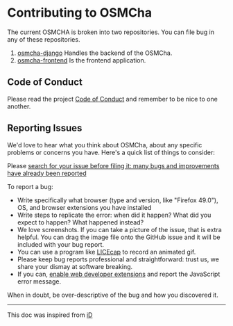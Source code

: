 # Contributing to OSMCha

The current OSMCHA is broken into two repositories. You can file bug in any of these repositories.
1. [osmcha-django](https://github.com/willemarcel/osmcha-django) Handles the backend of the OSMCha.
2. [osmcha-frontend](https://github.com/mapbox/osmcha-frontend) Is the frontend application.

## Code of Conduct

Please read the project
[Code of Conduct](CODE-OF-CONDUCT.md) and remember to be nice to one another.

## Reporting Issues

We'd love to hear what you think about OSMCha, about any specific problems or
concerns you have. Here's a quick list of things to consider:

Please [search for your issue before filing it: many bugs and improvements have already been reported](https://github.com/search?l=&q=repo%3Amapbox%2Fosmcha-frontend&type=Issues)

To report a bug:

* Write specifically what browser (type and version, like "Firefox 49.0"), OS,
and browser extensions you have installed
* Write steps to replicate the error: when did it happen? What did you expect to happen?
What happened instead?
* We love screenshots.  If you can take a picture of the issue, that is extra helpful.
You can drag the image file onto the GitHub issue and it will be included with your bug report.
* You can use a program like [LICEcap](https://www.cockos.com/licecap/) to record an animated gif.
* Please keep bug reports professional and straightforward: trust us, we share your dismay at software breaking.
* If you can, [enable web developer extensions](https://debugbrowser.com/) and report the
JavaScript error message.

When in doubt, be over-descriptive of the bug and how you discovered it.

--- 

This doc was inspired from [iD](https://github.com/openstreetmap/iD/blob/master/CONTRIBUTING.md)
